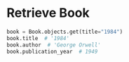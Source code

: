 # Retrieve Book

```python
book = Book.objects.get(title="1984")
book.title  # '1984'
book.author  # 'George Orwell'
book.publication_year  # 1949
